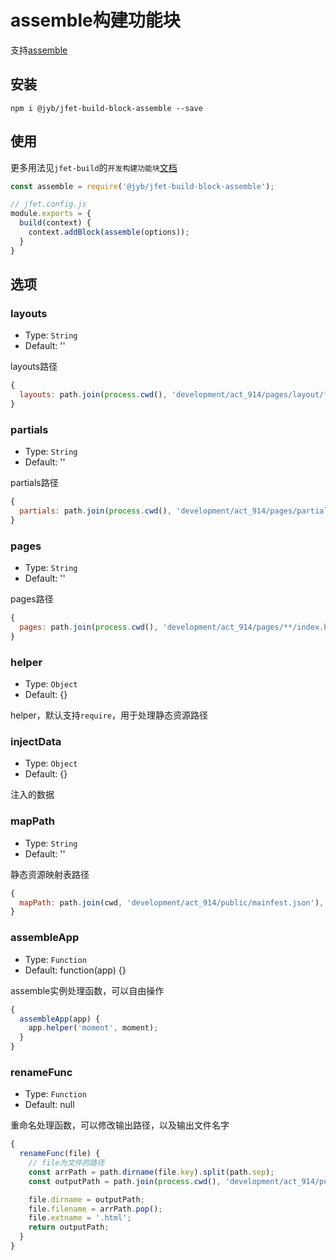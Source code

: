 # assemble构建功能块

支持[assemble](https://github.com/assemble/assemble/)

## 安装

```shell
npm i @jyb/jfet-build-block-assemble --save
```

## 使用

更多用法见`jfet-build`的`开发构建功能块`[文档](http://git.jtjr.com/h5_webtools_grp/workflow/blob/master/packages/jfet-build/doc/DevelopBlock.md)

```javascript
const assemble = require('@jyb/jfet-build-block-assemble');

// jfet.config.js
module.exports = {
  build(context) {
    context.addBlock(assemble(options));
  }
}
```

## 选项

### layouts
- Type: `String`
- Default: ''

layouts路径

```javascript
{
  layouts: path.join(process.cwd(), 'development/act_914/pages/layout/*.hbs')
}
```

### partials
- Type: `String`
- Default: ''

partials路径

```javascript
{
  partials: path.join(process.cwd(), 'development/act_914/pages/partials/*.hbs')
}
```

### pages
- Type: `String`
- Default: ''

pages路径

```javascript
{
  pages: path.join(process.cwd(), 'development/act_914/pages/**/index.hbs')
}
```

### helper
- Type: `Object`
- Default: {}

helper，默认支持`require`，用于处理静态资源路径

### injectData
- Type: `Object`
- Default: {}

注入的数据

### mapPath
- Type: `String`
- Default: ''

静态资源映射表路径

```javascript
{
  mapPath: path.join(cwd, 'development/act_914/public/mainfest.json'),
}
```

### assembleApp
- Type: `Function`
- Default: function(app) {}

assemble实例处理函数，可以自由操作

```javascript
{
  assembleApp(app) {
    app.helper('moment', moment);
  }
}
```

### renameFunc
- Type: `Function`
- Default: null

重命名处理函数，可以修改输出路径，以及输出文件名字

```javascript
{
  renameFunc(file) {
    // file为文件的路径
    const arrPath = path.dirname(file.key).split(path.sep);
    const outputPath = path.join(process.cwd(), 'development/act_914/public');

    file.dirname = outputPath;
    file.filename = arrPath.pop();
    file.extname = '.html';
    return outputPath;
  }
}
```